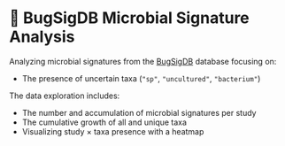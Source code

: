 # 🧬 BugSigDB Microbial Signature Analysis

Analyzing microbial signatures from the [BugSigDB](https://bugsigdb.org/) database focusing on:
- The presence of uncertain taxa (`"sp"`, `"uncultured"`, `"bacterium"`)

The data exploration includes:
- The number and accumulation of microbial signatures per study
- The cumulative growth of all and unique taxa
- Visualizing study × taxa presence with a heatmap


